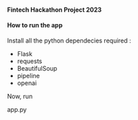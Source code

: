 #### Fintech Hackathon Project 2023

#### How to run the app

Install all the python dependecies required :

- Flask
- requests
- BeautifulSoup
- pipeline
- openai

Now, run

app.py
